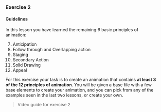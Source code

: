 ### Exercise 2

#### Guidelines

In this lesson you have learned the remaining 6 basic principles of animation:

7. Anticipation
8. Follow through and Overlapping action
9. Staging
10. Secondary Action 
11. Solid Drawing
12. Appeal

For this exercise your task is to create an animation that contains **at least 3 of the 12 principles of animation**. You will be given a base file with a few base elements to create your animation, and you can pick from any of the examples seen in the last two lessons, or create your own.

> Video guide for exercise 2